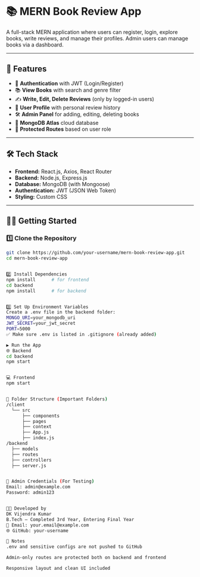 # 📚 MERN Book Review App

A full-stack MERN application where users can register, login, explore books, write reviews, and manage their profiles. Admin users can manage books via a dashboard.

---

## 🚀 Features

- 🔐 **Authentication** with JWT (Login/Register)
- 📚 **View Books** with search and genre filter
- ✍️ **Write, Edit, Delete Reviews** (only by logged-in users)
- 👤 **User Profile** with personal review history
- 🛠️ **Admin Panel** for adding, editing, deleting books
- 💾 **MongoDB Atlas** cloud database
- 🧼 **Protected Routes** based on user role

---

## 🛠️ Tech Stack

- **Frontend:** React.js, Axios, React Router
- **Backend:** Node.js, Express.js
- **Database:** MongoDB (with Mongoose)
- **Authentication:** JWT (JSON Web Token)
- **Styling:** Custom CSS

---

## 🧑‍💻 Getting Started

### 1️⃣ Clone the Repository

```bash
git clone https://github.com/your-username/mern-book-review-app.git
cd mern-book-review-app


2️⃣ Install Dependencies
npm install      # for frontend
cd backend
npm install      # for backend


3️⃣ Set Up Environment Variables
Create a .env file in the backend folder:
MONGO_URI=your_mongodb_uri
JWT_SECRET=your_jwt_secret
PORT=5000
✅ Make sure .env is listed in .gitignore (already added)

▶️ Run the App
🌐 Backend
cd backend
npm start


💻 Frontend
npm start


📁 Folder Structure (Important Folders)
/client
  └── src
      ├── components
      ├── pages
      ├── context
      ├── App.js
      ├── index.js
/backend
  ├── models
  ├── routes
  ├── controllers
  ├── server.js


🔐 Admin Credentials (For Testing)
Email: admin@example.com
Password: admin123


🧑‍🎓 Developed by
DK Vijendra Kumar
B.Tech – Completed 3rd Year, Entering Final Year
📧 Email: your.email@example.com
🌐 GitHub: your-username

📌 Notes
.env and sensitive configs are not pushed to GitHub

Admin-only routes are protected both on backend and frontend

Responsive layout and clean UI included

